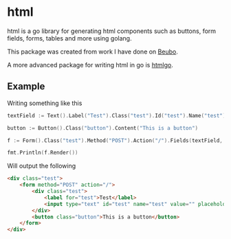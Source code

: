 # html 
html is a go library for generating html components such as buttons, form fields, forms, tables and more using golang.

This package was created from work I have done on [Beubo](https://github.com/uberswe/beubo).

A more advanced package for writing html in go is [htmlgo](https://github.com/julvo/htmlgo).

## Example

Writing something like this

```go
textField := Text().Label("Test").Class("test").Id("test").Name("test")

button := Button().Class("button").Content("This is a button")

f := Form().Class("test").Method("POST").Action("/").Fields(textField, button)

fmt.Println(f.Render())
```

Will output the following

```html
<div class="test">
    <form method="POST" action="/">
        <div class="test">
            <label for="test">Test</label>
            <input type="text" id="test" name="test" value="" placeholder="">
        </div>
        <button class="button">This is a button</button>
    </form>
</div>
```